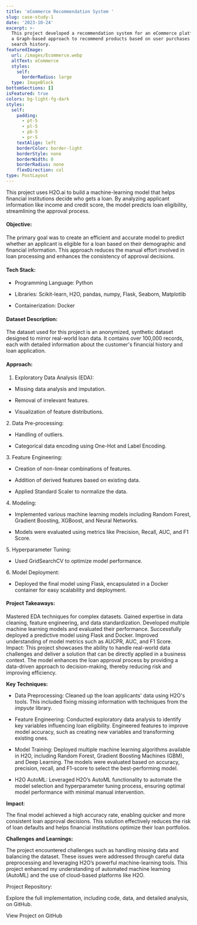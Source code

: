 ```yaml
---
title: 'eCommerce Recommendation System '
slug: case-study-1
date: '2023-10-24'
excerpt: >-
  This project developed a recommendation system for an eCommerce platform using
  a Graph-based approach to recommend products based on user purchases and
  search history. 
featuredImage:
  url: /images/Ecommerce.webp
  altText: eCommerce
  styles:
    self:
      borderRadius: large
  type: ImageBlock
bottomSections: []
isFeatured: true
colors: bg-light-fg-dark
styles:
  self:
    padding:
      - pt-5
      - pl-5
      - pb-5
      - pr-5
    textAlign: left
    borderColor: border-light
    borderStyle: none
    borderWidth: 0
    borderRadius: none
    flexDirection: col
type: PostLayout
---
```

This project uses H2O.ai to build a machine-learning model that helps financial institutions decide who gets a loan. By analyzing applicant information like income and credit score, the model predicts loan eligibility, streamlining the approval process.

#### Objective:

The primary goal was to create an efficient and accurate model to predict whether an applicant is eligible for a loan based on their demographic and financial information. This approach reduces the manual effort involved in loan processing and enhances the consistency of approval decisions.

#### Tech Stack:

*   Programming Language: Python

*   Libraries: Scikit-learn, H2O, pandas, numpy, Flask, Seaborn, Matplotlib

*   Containerization: Docker

#### Dataset Description:

The dataset used for this project is an anonymized, synthetic dataset designed to mirror real-world loan data. It contains over 100,000 records, each with detailed information about the customer's financial history and loan application.

#### Approach:

1.  Exploratory Data Analysis (EDA):

*   Missing data analysis and imputation.

*   Removal of irrelevant features.

*   Visualization of feature distributions.

2\. Data Pre-processing:

*   Handling of outliers.

*   Categorical data encoding using One-Hot and Label Encoding.

3\. Feature Engineering:

*   Creation of non-linear combinations of features.

*   Addition of derived features based on existing data.

*   Applied Standard Scaler to normalize the data.

4\. Modeling:

*   Implemented various machine learning models including Random Forest, Gradient Boosting, XGBoost, and Neural Networks.

*   Models were evaluated using metrics like Precision, Recall, AUC, and F1 Score.

5\. Hyperparameter Tuning:

*   Used GridSearchCV to optimize model performance.

6\. Model Deployment:

*   Deployed the final model using Flask, encapsulated in a Docker container for easy scalability and deployment.



#### Project Takeaways:


Mastered EDA techniques for complex datasets.
Gained expertise in data cleaning, feature engineering, and data standardization.
Developed multiple machine learning models and evaluated their performance.
Successfully deployed a predictive model using Flask and Docker.
Improved understanding of model metrics such as AUCPR, AUC, and F1 Score.
Impact:
This project showcases the ability to handle real-world data challenges and deliver a solution that can be directly applied in a business context. The model enhances the loan approval process by providing a data-driven approach to decision-making, thereby reducing risk and improving efficiency.

**Key Techniques:**

*   Data Preprocessing: Cleaned up the loan applicants' data using H2O's tools. This included fixing missing information with techniques from the *impyute* library.

<!---->

*   Feature Engineering: Conducted exploratory data analysis to identify key variables influencing loan eligibility. Engineered features to improve model accuracy, such as creating new variables and transforming existing ones.

<!---->

*   Model Training: Deployed multiple machine learning algorithms available in H2O, including Random Forest, Gradient Boosting Machines (GBM), and Deep Learning. The models were evaluated based on accuracy, precision, recall, and F1-score to select the best-performing model.

<!---->

*   H2O AutoML: Leveraged H2O’s AutoML functionality to automate the model selection and hyperparameter tuning process, ensuring optimal model performance with minimal manual intervention.

**Impact**:

The final model achieved a high accuracy rate, enabling quicker and more consistent loan approval decisions. This solution effectively reduces the risk of loan defaults and helps financial institutions optimize their loan portfolios.

**Challenges and Learnings:**

The project encountered challenges such as handling missing data and balancing the dataset. These issues were addressed through careful data preprocessing and leveraging H2O’s powerful machine-learning tools. This project enhanced my understanding of automated machine learning (AutoML) and the use of cloud-based platforms like H2O.

Project Repository:

Explore the full implementation, including code, data, and detailed analysis, on GitHub.

View Project on GitHub
